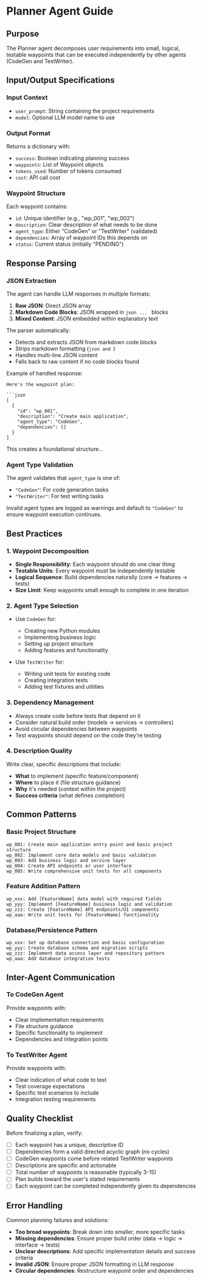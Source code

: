 # Planner Agent Guide

## Purpose
The Planner agent decomposes user requirements into small, logical, testable waypoints that can be executed independently by other agents (CodeGen and TestWriter).

## Input/Output Specifications

### Input Context
- `user_prompt`: String containing the project requirements
- `model`: Optional LLM model name to use

### Output Format
Returns a dictionary with:
- `success`: Boolean indicating planning success
- `waypoints`: List of Waypoint objects
- `tokens_used`: Number of tokens consumed
- `cost`: API call cost

### Waypoint Structure
Each waypoint contains:
- `id`: Unique identifier (e.g., "wp_001", "wp_002")
- `description`: Clear description of what needs to be done
- `agent_type`: Either "CodeGen" or "TestWriter" (validated)
- `dependencies`: Array of waypoint IDs this depends on
- `status`: Current status (initially "PENDING")

## Response Parsing

### JSON Extraction
The agent can handle LLM responses in multiple formats:

1. **Raw JSON**: Direct JSON array
2. **Markdown Code Blocks**: JSON wrapped in ```json ... ``` blocks
3. **Mixed Content**: JSON embedded within explanatory text

The parser automatically:
- Detects and extracts JSON from markdown code blocks
- Strips markdown formatting (```json and ```)
- Handles multi-line JSON content
- Falls back to raw content if no code blocks found

Example of handled response:
```
Here's the waypoint plan:

```json
[
  {
    "id": "wp_001",
    "description": "Create main application",
    "agent_type": "CodeGen",
    "dependencies": []
  }
]
```

This creates a foundational structure...

### Agent Type Validation
The agent validates that `agent_type` is one of:
- `"CodeGen"`: For code generation tasks
- `"TestWriter"`: For test writing tasks

Invalid agent types are logged as warnings and default to `"CodeGen"` to ensure waypoint execution continues.

## Best Practices

### 1. Waypoint Decomposition
- **Single Responsibility**: Each waypoint should do one clear thing
- **Testable Units**: Every waypoint must be independently testable
- **Logical Sequence**: Build dependencies naturally (core → features → tests)
- **Size Limit**: Keep waypoints small enough to complete in one iteration

### 2. Agent Type Selection
- Use `CodeGen` for:
  - Creating new Python modules
  - Implementing business logic
  - Setting up project structure
  - Adding features and functionality
  
- Use `TestWriter` for:
  - Writing unit tests for existing code
  - Creating integration tests
  - Adding test fixtures and utilities

### 3. Dependency Management
- Always create code before tests that depend on it
- Consider natural build order (models → services → controllers)
- Avoid circular dependencies between waypoints
- Test waypoints should depend on the code they're testing

### 4. Description Quality
Write clear, specific descriptions that include:
- **What** to implement (specific feature/component)
- **Where** to place it (file structure guidance)
- **Why** it's needed (context within the project)
- **Success criteria** (what defines completion)

## Common Patterns

### Basic Project Structure
```
wp_001: Create main application entry point and basic project structure
wp_002: Implement core data models and basic validation
wp_003: Add business logic and service layer
wp_004: Create API endpoints or user interface
wp_005: Write comprehensive unit tests for all components
```

### Feature Addition Pattern
```
wp_xxx: Add [FeatureName] data model with required fields
wp_yyy: Implement [FeatureName] business logic and validation
wp_zzz: Create [FeatureName] API endpoints/UI components
wp_aaa: Write unit tests for [FeatureName] functionality
```

### Database/Persistence Pattern
```
wp_xxx: Set up database connection and basic configuration
wp_yyy: Create database schema and migration scripts
wp_zzz: Implement data access layer and repository pattern
wp_aaa: Add database integration tests
```

## Inter-Agent Communication

### To CodeGen Agent
Provide waypoints with:
- Clear implementation requirements
- File structure guidance
- Specific functionality to implement
- Dependencies and integration points

### To TestWriter Agent  
Provide waypoints with:
- Clear indication of what code to test
- Test coverage expectations
- Specific test scenarios to include
- Integration testing requirements

## Quality Checklist

Before finalizing a plan, verify:
- [ ] Each waypoint has a unique, descriptive ID
- [ ] Dependencies form a valid directed acyclic graph (no cycles)
- [ ] CodeGen waypoints come before related TestWriter waypoints
- [ ] Descriptions are specific and actionable
- [ ] Total number of waypoints is reasonable (typically 3-15)
- [ ] Plan builds toward the user's stated requirements
- [ ] Each waypoint can be completed independently given its dependencies

## Error Handling

Common planning failures and solutions:
- **Too broad waypoints**: Break down into smaller, more specific tasks
- **Missing dependencies**: Ensure proper build order (data → logic → interface → tests)
- **Unclear descriptions**: Add specific implementation details and success criteria
- **Invalid JSON**: Ensure proper JSON formatting in LLM response
- **Circular dependencies**: Restructure waypoint order and dependencies 